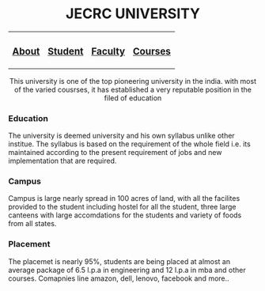 <!doctype html>
<html>
<head>
<meta charset="utf-8">
<title>JECRC UNIVERSITY</title>
<link href="stylesheet.css" type="text/css" rel="stylesheet" />
</head>

<body>
    <div class="head"><h1 align="center">JECRC UNIVERSITY</h1></div>
    <div class="content">
<table width="1200" cellpadding="5" cellspacing="5">
    <tr>
        <td><a href="about.html" ><h3>About</h3></a></td> 
        <td><a href="student.php" ><h3>Student</h3></a></td>
        <td><a href="faculty.html"><h3>Faculty</h3></a></td>
        <td><a href="courses.html"><h3>Courses</h3></a></td>
            </tr>
    </table>
    <p align="center">This university is one of the top pioneering university in the india. with most of the varied cousrses, it has established a very reputable position in the filed of education</p>
    </div>
        <div class="education">
            <h3>Education</h3>
        <p>
            The university is deemed university and his own syllabus unlike other institue. The syllabus is based on the requirement of the whole field i.e. its maintained according to the present requirement of jobs and new implementation that are required.</p>
        </div>
        <div class="campus">
            <h3>Campus</h3>
            <p>Campus is large nearly spread in 100 acres of land, with all the facilites provided to the student including hostel for all the student, three large canteens with large accomdations for the students and variety of foods from all states. </p>
        </div>
        <div class="placement">
            <h3>Placement</h3>
        <p>The placemet is nearly 95%, students are being placed at almost an average package of 6.5 l.p.a in engineering and 12 l.p.a in mba and other courses. Comapnies line amazon, dell, lenovo, facebook and more..</p>
        </div>
</body>
</html>
